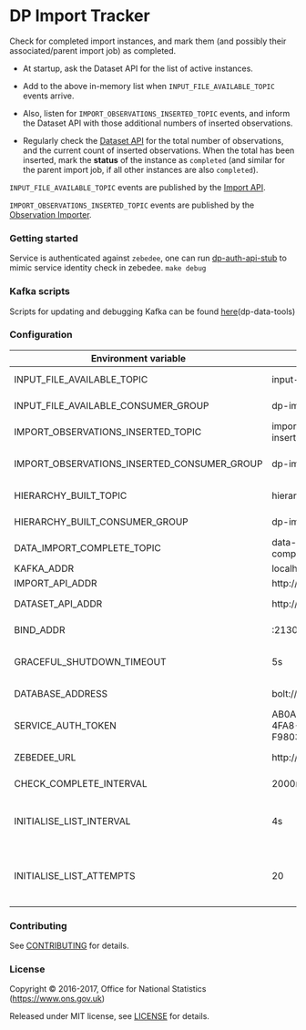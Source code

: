DP Import Tracker
=================

Check for completed import instances, and mark them (and possibly
their associated/parent import job) as completed.

* At startup, ask the Dataset API for the list of active instances.

* Add to the above in-memory list when `INPUT_FILE_AVAILABLE_TOPIC` events arrive.

* Also, listen for `IMPORT_OBSERVATIONS_INSERTED_TOPIC` events,
and inform the Dataset API with those additional numbers of inserted observations.

* Regularly check the [Dataset API](../dp-dataset-api) for the total number of observations,
and the current count of inserted observations.  When the total has been
inserted, mark the **status** of the instance as `completed` (and similar
for the parent import job, if all other instances are also `completed`).

`INPUT_FILE_AVAILABLE_TOPIC` events are published by the [Import API](../dp-import-api).

`IMPORT_OBSERVATIONS_INSERTED_TOPIC` events are published by the
[Observation Importer](../dp-observation-importer).

### Getting started

Service is authenticated against `zebedee`, one can run [dp-auth-api-stub](https://github.com/ONSdigital/dp-auth-api-stub) to mimic
service identity check in zebedee.
`make debug`

### Kafka scripts

Scripts for updating and debugging Kafka can be found [here](https://github.com/ONSdigital/dp-data-tools)(dp-data-tools)

### Configuration

| Environment variable                        | Default                               | Description
| ------------------------------------------- | ------------------------------------- | -----------
| INPUT_FILE_AVAILABLE_TOPIC                  | input-file-available                  | topic name for import file available events
| INPUT_FILE_AVAILABLE_CONSUMER_GROUP         | dp-import-tracker                     | consumer group name for import file available events
| IMPORT_OBSERVATIONS_INSERTED_TOPIC          | import-observations-inserted          | topic name for numbers of inserted observations
| IMPORT_OBSERVATIONS_INSERTED_CONSUMER_GROUP | dp-import-tracker                     | consumer group name for numbers of inserted observations
| HIERARCHY_BUILT_TOPIC                       | hierarchy-built                       | topic name for built hierarchies
| HIERARCHY_BUILT_CONSUMER_GROUP              | dp-import-tracker                     | consumer group name for built hierarchies
| DATA_IMPORT_COMPLETE_TOPIC                  | data-import-complete                  | topic name for hierarchies ready to be imported
| KAFKA_ADDR                                  | localhost:9092                        | A list of kafka brokers
| IMPORT_API_ADDR                             | http://localhost:21800                | The address of Import API
| DATASET_API_ADDR                            | http://localhost:22000                | The address of Dataset API
| BIND_ADDR                                   | :21300                                | address to listen on for healthcheck requests
| GRACEFUL_SHUTDOWN_TIMEOUT                   | 5s                                    | how much grace time to allow when shutting down (time.duration)
| DATABASE_ADDRESS                            | bolt://localhost:7687                 | The address of the database
| SERVICE_AUTH_TOKEN                          | AB0A5CFA-3C55-4FA8-AACC-F98039BED0AC  | The service authorization token
| ZEBEDEE_URL                                 | http://localhost:8082                 | The host name for Zebedee
| CHECK_COMPLETE_INTERVAL                     | 2000ms                                | how much time between checking for instances
| INITIALISE_LIST_INTERVAL                    | 4s                                    | on startup, if getting instance list fails, how much time to wait before retries
| INITIALISE_LIST_ATTEMPTS                    | 20                                    | on startup, how many times to retry for instances, before exiting, see INITIALISE_LIST_INTERVAL

### Contributing

See [CONTRIBUTING](CONTRIBUTING.md) for details.

### License

Copyright © 2016-2017, Office for National Statistics (https://www.ons.gov.uk)

Released under MIT license, see [LICENSE](LICENSE.md) for details.

